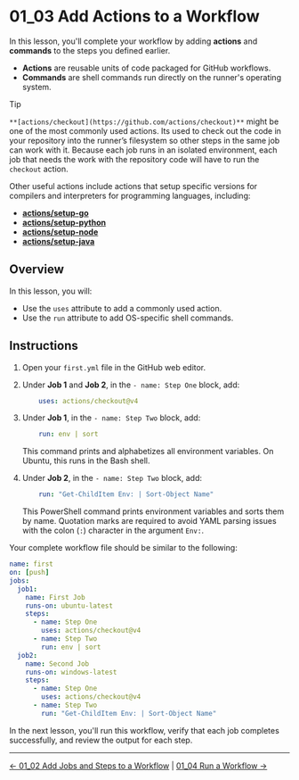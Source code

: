 # 01_03 Add Actions to a Workflow

In this lesson, you'll complete your workflow by adding **actions** and **commands** to the steps you defined earlier.

- **Actions** are reusable units of code packaged for GitHub workflows.
- **Commands** are shell commands run directly on the runner's operating system.

> [!TIP]
> `**[actions/checkout](https://github.com/actions/checkout)**` might be one of the most commonly used actions. Its used to check out the code in your repository into the runner’s filesystem so other steps in the same job can work with it.
> Because each job runs in an isolated environment, each job that needs the work with the repository code will have to run the `checkout` action.

Other useful actions include actions that setup specific versions for compilers and interpreters for programming languages, including:

- **[actions/setup-go](https://github.com/actions/setup-go)**
- **[actions/setup-python](https://github.com/actions/setup-python)**
- **[actions/setup-node](https://github.com/actions/setup-node)**
- **[actions/setup-java](https://github.com/actions/setup-java)**

## Overview

In this lesson, you will:

- Use the `uses` attribute to add a commonly used action.
- Use the `run` attribute to add OS-specific shell commands.

## Instructions

1. Open your `first.yml` file in the GitHub web editor.
1. Under **Job 1** and **Job 2**, in the `- name: Step One` block, add:

    ```yaml
        uses: actions/checkout@v4
    ````

1. Under **Job 1**, in the `- name: Step Two` block, add:

    ```yaml
        run: env | sort
    ```

    This command prints and alphabetizes all environment variables. On Ubuntu, this runs in the  Bash shell.

1. Under **Job 2**, in the `- name: Step Two` block, add:

    ```yaml
        run: "Get-ChildItem Env: | Sort-Object Name"
    ```

    This PowerShell command prints environment variables and sorts them by name. Quotation marks are required to avoid YAML parsing issues with the colon (`:`) character in the argument `Env:`.

Your complete workflow file should be similar to the following:

```yaml
name: first
on: [push]
jobs:
  job1:
    name: First Job
    runs-on: ubuntu-latest
    steps:
      - name: Step One
        uses: actions/checkout@v4
      - name: Step Two
        run: env | sort
  job2:
    name: Second Job
    runs-on: windows-latest
    steps:
      - name: Step One
        uses: actions/checkout@v4
      - name: Step Two
        run: "Get-ChildItem Env: | Sort-Object Name"
```

In the next lesson, you'll run this workflow, verify that each job completes successfully, and review the output for each step.

<!-- FooterStart -->
---
[← 01_02 Add Jobs and Steps to a Workflow](../01_02_add_jobs_steps_to_a_workflow/README.md) | [01_04 Run a Workflow →](../01_04_run_a_workflow/README.md)
<!-- FooterEnd -->
